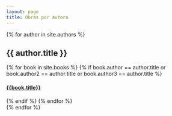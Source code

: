 ```yaml
---
layout: page
title: Obras por autora
---
```

<div>
{% for author in site.authors %}
  <div>
    <h2>{{ author.title }}</h2>
    {% for book in site.books %}
      {% if book.author == author.title or book.author2 == author.title  or book.author3 == author.title %}
    <div>
      <h4><a class="morel" href="{{ site.baseurl }}{{ book.url }}">{{book.title}}</a></h4>
    </div>
      {% endif %}
    {% endfor %}
  </div>
{% endfor %}
</div>